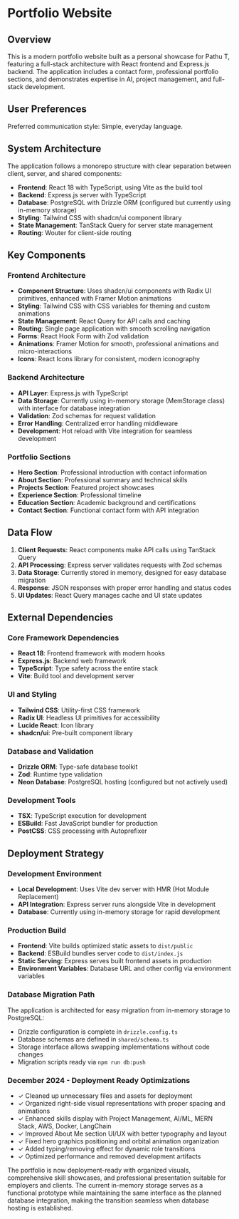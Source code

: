 # Portfolio Website

## Overview

This is a modern portfolio website built as a personal showcase for Pathu T, featuring a full-stack architecture with React frontend and Express.js backend. The application includes a contact form, professional portfolio sections, and demonstrates expertise in AI, project management, and full-stack development.

## User Preferences

Preferred communication style: Simple, everyday language.

## System Architecture

The application follows a monorepo structure with clear separation between client, server, and shared components:

- **Frontend**: React 18 with TypeScript, using Vite as the build tool
- **Backend**: Express.js server with TypeScript
- **Database**: PostgreSQL with Drizzle ORM (configured but currently using in-memory storage)
- **Styling**: Tailwind CSS with shadcn/ui component library
- **State Management**: TanStack Query for server state management
- **Routing**: Wouter for client-side routing

## Key Components

### Frontend Architecture
- **Component Structure**: Uses shadcn/ui components with Radix UI primitives, enhanced with Framer Motion animations
- **Styling**: Tailwind CSS with CSS variables for theming and custom animations
- **State Management**: React Query for API calls and caching
- **Routing**: Single page application with smooth scrolling navigation
- **Forms**: React Hook Form with Zod validation
- **Animations**: Framer Motion for smooth, professional animations and micro-interactions
- **Icons**: React Icons library for consistent, modern iconography

### Backend Architecture
- **API Layer**: Express.js with TypeScript
- **Data Storage**: Currently using in-memory storage (MemStorage class) with interface for database integration
- **Validation**: Zod schemas for request validation
- **Error Handling**: Centralized error handling middleware
- **Development**: Hot reload with Vite integration for seamless development

### Portfolio Sections
- **Hero Section**: Professional introduction with contact information
- **About Section**: Professional summary and technical skills
- **Projects Section**: Featured project showcases
- **Experience Section**: Professional timeline
- **Education Section**: Academic background and certifications
- **Contact Section**: Functional contact form with API integration

## Data Flow

1. **Client Requests**: React components make API calls using TanStack Query
2. **API Processing**: Express server validates requests with Zod schemas
3. **Data Storage**: Currently stored in memory, designed for easy database migration
4. **Response**: JSON responses with proper error handling and status codes
5. **UI Updates**: React Query manages cache and UI state updates

## External Dependencies

### Core Framework Dependencies
- **React 18**: Frontend framework with modern hooks
- **Express.js**: Backend web framework
- **TypeScript**: Type safety across the entire stack
- **Vite**: Build tool and development server

### UI and Styling
- **Tailwind CSS**: Utility-first CSS framework
- **Radix UI**: Headless UI primitives for accessibility
- **Lucide React**: Icon library
- **shadcn/ui**: Pre-built component library

### Database and Validation
- **Drizzle ORM**: Type-safe database toolkit
- **Zod**: Runtime type validation
- **Neon Database**: PostgreSQL hosting (configured but not actively used)

### Development Tools
- **TSX**: TypeScript execution for development
- **ESBuild**: Fast JavaScript bundler for production
- **PostCSS**: CSS processing with Autoprefixer

## Deployment Strategy

### Development Environment
- **Local Development**: Uses Vite dev server with HMR (Hot Module Replacement)
- **API Integration**: Express server runs alongside Vite in development
- **Database**: Currently using in-memory storage for rapid development

### Production Build
- **Frontend**: Vite builds optimized static assets to `dist/public`
- **Backend**: ESBuild bundles server code to `dist/index.js`
- **Static Serving**: Express serves built frontend assets in production
- **Environment Variables**: Database URL and other config via environment variables

### Database Migration Path
The application is architected for easy migration from in-memory storage to PostgreSQL:
- Drizzle configuration is complete in `drizzle.config.ts`
- Database schemas are defined in `shared/schema.ts`
- Storage interface allows swapping implementations without code changes
- Migration scripts ready via `npm run db:push`

### December 2024 - Deployment Ready Optimizations
- ✓ Cleaned up unnecessary files and assets for deployment
- ✓ Organized right-side visual representations with proper spacing and animations
- ✓ Enhanced skills display with Project Management, AI/ML, MERN Stack, AWS, Docker, LangChain
- ✓ Improved About Me section UI/UX with better typography and layout
- ✓ Fixed hero graphics positioning and orbital animation organization
- ✓ Added typing/removing effect for dynamic role transitions
- ✓ Optimized performance and removed development artifacts

The portfolio is now deployment-ready with organized visuals, comprehensive skill showcases, and professional presentation suitable for employers and clients. The current in-memory storage serves as a functional prototype while maintaining the same interface as the planned database integration, making the transition seamless when database hosting is established.